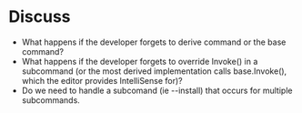 

# Discuss
* What happens if the developer forgets to derive command or the base command?
* What happens if the developer forgets to override Invoke() in a subcommand (or the most derived implementation calls base.Invoke(), which the editor provides IntelliSense for)?
* Do we need to handle a subcomand (ie --install) that occurs for multiple subcommands.
